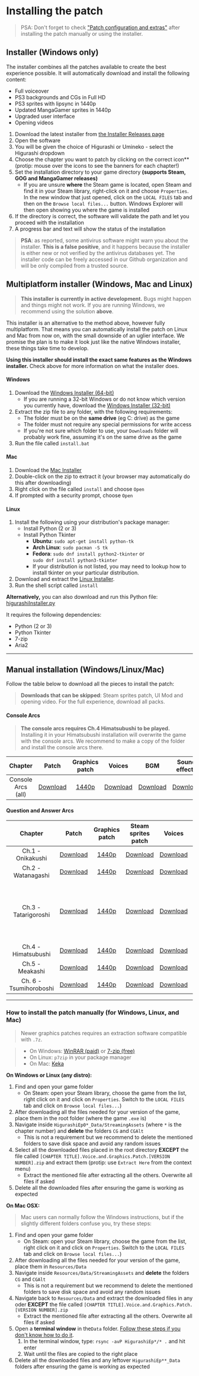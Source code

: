 # Installing the patch

> PSA: Don't forget to check ["Patch configuration and extras"](https://07th-mod.com/wiki/Higurashi/Higurashi-Part-2---Patch-configuration-and-keyboard-shortcuts) after installing the patch manually or using the installer.

## Installer (Windows only)

The installer combines all the patches available to create the best experience possible. It will automatically download and install the following content:

* Full voiceover
* PS3 backgrounds and CGs in Full HD
* PS3 sprites with lipsync in 1440p
* Updated MangaGamer sprites in 1440p
* Upgraded user interface
* Opening videos

1. Download the latest installer from [the Installer Releases page](https://github.com/07th-mod/Higurashi_Installer_WPF/releases/latest)
2. Open the software
3. You will be given the choice of Higurashi or Umineko - select the Higurashi dropdown
4. Choose the chapter you want to patch by clicking on the correct icon** (protip: mouse over the icons to see the banners for each chapter!)
5. Set the installation directory to your game directory **(supports Steam, GOG and MangaGamer releases)**
    * If you are unsure **where** the Steam game is located, open Steam and find it in your Steam library, right-click on it and choose ``Properties``. In the new window that just opened, click on the ``LOCAL FILES`` tab and then on the ``Browse local files...`` button. Windows Explorer will then open showing you where the game is installed
6. If the directory is correct, the software will validate the path and let you proceed with the installation
7. A progress bar and text will show the status of the installation

> **PSA**: as reported, some antivirus software might warn you about the installer. **This is a false positive**, and it happens because the installer is either new or not verified by the antivirus databases yet. The installer code can be freely accessed in our Github organization and will be only compiled from a trusted source.

## Multiplatform installer (Windows, Mac and Linux)

> **This installer is currently in active development.** Bugs might happen and things might not work. 
> If you are running Windows, we recommend using the solution **above**.

This installer is an alternative to the method above, however fully multiplatform. That means you can automatically install the patch on Linux and Mac from now on, with the small downside of an uglier interface. We promise the plan is to make it look just like the native Windows installer, these things take time to develop.

**Using this installer should install the exact same features as the Windows installer.** Check above for more information on what the installer does.

#### Windows

1. Download the [Windows Installer (64-bit)](http://07th-mod.com/installer/python/higu_win_installer.zip)
      * If you are running a 32-bit Windows or do not know which version you currently have, download the [Windows Installer (32-bit)](http://07th-mod.com/installer/python/higu_win_installer_32.zip)
2. Extract the zip file to any folder, with the following requirements:
      * The folder must be on the  **same drive** (eg C: drive) as the game
      * The folder must not require any special permissions for write access
      * If you're not sure which folder to use, your `Downloads` folder will probably work fine, assuming it's on the same drive as the game
3. Run the file called `install.bat`

#### Mac

1. Download the [Mac Installer](http://07th-mod.com/installer/python/higu_mac_installer.zip)
2. Double-click on the zip to extract it (your browser may automatically do this after downloading)
3. Right click on the file called `install` and choose `Open`
4. If prompted with a security prompt, choose `Open`

#### Linux

1. Install the following using your distribution's package manager:
    * Install Python (2 or 3)
    * Install Python Tkinter
        * **Ubuntu**: `sudo apt-get install python-tk`
        * **Arch Linux**: `sudo pacman -S tk`
        * **Fedora**: `sudo dnf install python2-tkinter` or <br> `sudo dnf install python3-tkinter`
        * If your distribution is not listed, you may need to lookup how to install tkinter on your particular distribution.
2. Download and extract the [Linux Installer](http://07th-mod.com/installer/python/higu_linux64_installer.tar.gz).
3. Run the shell script called `install`

**Alternatively,** you can also download and run this Python file: [higurashiInstaller.py](https://raw.githubusercontent.com/07th-mod/resources/master/higurashiInstaller.py)

It requires the following dependencies:

* Python (2 or 3)
* Python Tkinter
* 7-zip
* Aria2

***

## Manual installation (Windows/Linux/Mac)

Follow the table below to download all the pieces to install the patch:

> **Downloads that can be skipped**: Steam sprites patch,  UI Mod and opening video. For the full experience, download all packs.

#### Console Arcs

> **The console arcs requires Ch.4 Himatsubushi to be played.** Installing it in your Himatsubushi installation will overwrite the game with the console arcs. We recommend to make a copy of the folder and install the console arcs there.

<table>
<colgroup>
<col style="width: 4%" />
<col style="width: 16%" />
<col style="width: 12%" />
<col style="width: 13%" />
<col style="width: 12%" />
<col style="width: 12%" />
<col style="width: 28%" />
</colgroup>
<thead>
<tr class="header">
<th style="text-align: center;">Chapter</th>
<th style="text-align: center;">Patch</th>
<th style="text-align: center;">Graphics patch</th>
<th style="text-align: center;">Voices</th>
<th style="text-align: center;">BGM</th>
<th style="text-align: center;">Sound effects</th>
<th style="text-align: center;">UI Mod</th>
</tr>
</thead>
<tbody>
<tr class="odd">
<td style="text-align: center;">Console Arcs (all)</td>
<td style="text-align: center;"><a href="https://github.com/07th-mod/higurashi-console-arcs/releases/latest">Download</a></td>
<td style="text-align: center;"><a href="https://07th-mod.com/rikachama/ConsoleArcs-CG.7z">1440p</a></td>
<td style="text-align: center;"><a href="https://07th-mod.com/rikachama/ConsoleArcs-Voices.7z">Download</a></td>
<td style="text-align: center;"><a href="https://07th-mod.com/rikachama/ConsoleArcs-BGM.7z">Download</a></td>
<td style="text-align: center;"><a href="https://07th-mod.com/rikachama/ConsoleArcs-SE.7z">Download</a></td>
<td style="text-align: center;"><a href="https://07th-mod.com/rikachama/Himatsubushi-UI.7z">Windows</a> <br> <a href="https://07th-mod.com/rikachama/Himatsubushi-UI_UNIX.7z">Mac/Linux</a></td>
</tr>
</tbody>
</table>

#### Question and Answer Arcs

<table>
<colgroup>
<col style="width: 3%" />
<col style="width: 10%" />
<col style="width: 8%" />
<col style="width: 9%" />
<col style="width: 9%" />
<col style="width: 39%" />
<col style="width: 19%" />
</colgroup>
<thead>
<tr class="header">
<th style="text-align: center;">Chapter</th>
<th style="text-align: center;">Patch</th>
<th style="text-align: center;">Graphics patch</th>
<th style="text-align: center;">Steam sprites patch</th>
<th style="text-align: center;">Voices</th>
<th style="text-align: center;">UI Mod</th>
<th style="text-align: center;">Opening video</th>
</tr>
</thead>
<tbody>
<tr class="odd">
<td style="text-align: center;">Ch.1 - Onikakushi</td>
<td style="text-align: center;"><a href="https://github.com/07th-mod/onikakushi/releases/latest">Download</a></td>
<td style="text-align: center;"><a href="https://07th-mod.com/rikachama/Onikakushi-CG.7z">1440p</a></td>
<td style="text-align: center;"><a href="https://07th-mod.com/rikachama/Onikakushi-CGAlt.7z">Download</a></td>
<td style="text-align: center;"><a href="https://07th-mod.com/rikachama/Onikakushi-Voices.7z">Download</a></td>
<td style="text-align: center;"><a href="https://07th-mod.com/rikachama/Onikakushi-UI.7z">Windows</a> <br> <a href="https://07th-mod.com/rikachama/Onikakushi-UI_UNIX.7z">Mac/Linux</a></td>
<td style="text-align: center;"><a href="https://07th-mod.com/rikachama/Onikakushi-Movie.7z">Windows</a> <br> <a href="https://07th-mod.com/rikachama/Onikakushi-Movie_UNIX.7z">Mac/Linux</a></td>
</tr>
<tr class="even">
<td style="text-align: center;">Ch.2 - Watanagashi</td>
<td style="text-align: center;"><a href="https://github.com/07th-mod/watanagashi/releases/latest">Download</a></td>
<td style="text-align: center;"><a href="https://07th-mod.com/rikachama/Watanagashi-CG.7z">1440p</a></td>
<td style="text-align: center;"><a href="https://07th-mod.com/rikachama/Watanagashi-CGAlt.7z">Download</a></td>
<td style="text-align: center;"><a href="https://07th-mod.com/rikachama/Watanagashi-Voices.7z">Download</a></td>
<td style="text-align: center;"><a href="https://07th-mod.com/rikachama/Watanagashi-UI.7z">Windows</a> <br> <a href="https://07th-mod.com/rikachama/Watanagashi-UI_UNIX.7z">Mac/Linux</a></td>
<td style="text-align: center;"><a href="https://07th-mod.com/rikachama/Watanagashi-Movie.7z">Windows</a> <br> <a href="https://07th-mod.com/rikachama/Watanagashi-Movie_UNIX.7z">Mac/Linux</a></td>
</tr>
<tr class="odd">
<td style="text-align: center;">Ch.3 - Tatarigoroshi</td>
<td style="text-align: center;"><a href="https://github.com/07th-mod/tatarigoroshi/releases/latest">Download</a></td>
<td style="text-align: center;"><a href="https://07th-mod.com/rikachama/Tatarigoroshi-CG.7z">1440p</a></td>
<td style="text-align: center;"><a href="https://07th-mod.com/rikachama/Tatarigoroshi-CGAlt.7z">Download</a></td>
<td style="text-align: center;"><a href="https://07th-mod.com/rikachama/Tatarigoroshi-Voices.7z">Download</a></td>
<td style="text-align: center;">Windows <a href="https://07th-mod.com/rikachama/Tatarigoroshi-UI.7z">Steam</a> / <a href="https://07th-mod.com/rikachama/Tatarigoroshi-UI_MG.7z">DRM-Free</a> <br> Mac/Linux <a href="https://07th-mod.com/rikachama/Tatarigoroshi-UI_UNIX.7z">Steam</a> / <a href="https://07th-mod.com/rikachama/Tatarigoroshi-UI_UNIX-MG.7z">DRM-Free</a></td>
<td style="text-align: center;"><a href="https://07th-mod.com/rikachama/Tatarigoroshi-Movie.7z">Windows</a> <br> <a href="https://07th-mod.com/rikachama/Tatarigoroshi-Movie_UNIX.7z">Mac/Linux</a></td>
</tr>
<tr class="even">
<td style="text-align: center;">Ch.4 - Himatsubushi</td>
<td style="text-align: center;"><a href="https://github.com/07th-mod/himatsubushi/releases/latest">Download</a></td>
<td style="text-align: center;"><a href="https://07th-mod.com/rikachama/Himatsubushi-CG.7z">1440p</a></td>
<td style="text-align: center;"><a href="https://07th-mod.com/rikachama/Himatsubushi-CGAlt.7z">Download</a></td>
<td style="text-align: center;"><a href="https://07th-mod.com/rikachama/Himatsubushi-Voices.7z">Download</a></td>
<td style="text-align: center;"><a href="https://07th-mod.com/rikachama/Himatsubushi-UI.7z">Windows</a> <br> <a href="https://07th-mod.com/rikachama/Himatsubushi-UI_UNIX.7z">Mac/Linux</a></td>
<td style="text-align: center;"><a href="https://07th-mod.com/rikachama/Himatsubushi-Movie.7z">Windows</a> <br> <a href="https://07th-mod.com/rikachama/Himatsubushi-Movie_UNIX.7z">Mac/Linux</a></td>
</tr>
<tr class="odd">
<td style="text-align: center;">Ch.5 - Meakashi</td>
<td style="text-align: center;"><a href="https://github.com/07th-mod/meakashi/releases/latest">Download</a></td>
<td style="text-align: center;"><a href="https://07th-mod.com/rikachama/Meakashi-CG.7z">1440p</a></td>
<td style="text-align: center;"><a href="https://07th-mod.com/rikachama/Meakashi-CGAlt.7z">Download</a></td>
<td style="text-align: center;"><a href="https://07th-mod.com/rikachama/Meakashi-Voices.7z">Download</a></td>
<td style="text-align: center;"><a href="https://07th-mod.com/rikachama/Meakashi-UI.7z">Windows</a> <br> <a href="https://07th-mod.com/rikachama/Meakashi-UI_UNIX.7z">Mac/Linux</a></td>
<td style="text-align: center;"><a href="https://07th-mod.com/rikachama/Meakashi-Movie.7z">Windows</a> <br> <a href="https://07th-mod.com/rikachama/Meakashi-Movie_UNIX.7z">Mac/Linux</a></td>
</tr>
<tr class="even">
<td style="text-align: center;">Ch. 6 - Tsumihoroboshi</td>
<td style="text-align: center;"><a href="https://github.com/07th-mod/tsumihoroboshi/releases/latest">Download</a></td>
<td style="text-align: center;"><a href="https://07th-mod.com/rikachama/Tsumihoroboshi-CG.7z">1440p</a></td>
<td style="text-align: center;"><a href="https://07th-mod.com/rikachama/Tsumihoroboshi-CGAlt.7z">Download</a></td>
<td style="text-align: center;"><a href="https://07th-mod.com/rikachama/Tsumihoroboshi-Voices.7z">Download</a></td>
<td style="text-align: center;"><a href="https://07th-mod.com/rikachama/Tsumihoroboshi-UI.7z">Windows</a> <br> <a href="https://07th-mod.com/rikachama/Tsumihoroboshi-UI_UNIX.7z">Mac/Linux</a></td>
<td style="text-align: center;"><a href="https://07th-mod.com/rikachama/Tsumihoroboshi-Movie.7z">Windows</a> <br> <a href="https://07th-mod.com/rikachama/Tsumihoroboshi-Movie_UNIX.7z">Mac/Linux</a></td>
</tr>
</tbody>
</table>

***

### How to install the patch manually (for Windows, Linux, and Mac)

> Newer graphics patches requires an extraction software compatible with ``.7z``.

> * On Windows: [WinRAR (paid)](https://www.win-rar.com/start.html?&L=0) or [7-zip (free)](http://7-zip.org/)
> * On Linux: ``p7zip`` in your package manager
> * On Mac: [Keka](https://www.keka.io)


**On Windows or Linux (any distro):**

1. Find and open your game folder 
    * On Steam: open your Steam library, choose the game from the list, right click on it and click on ``Properties``. Switch to the ``LOCAL FILES`` tab and click on ``Browse local files...``)
2. After downloading all the files needed for your version of the game, place them in the root folder (where the game ``.exe`` is)
3. Navigate inside ``HigurashiEp0*_Data/StreamingAssets`` (where ``*`` is the chapter number) and **delete** the folders ``CG`` and ``CGAlt``
    * This is not a requirement but we recommend to delete the mentioned folders to save disk space and avoid any random issues
4. Select all the downloaded files placed in the root directory **EXCEPT** the file called ``[CHAPTER TITLE].Voice.and.Graphics.Patch.[VERSION NUMBER].zip`` and extract them (protip: use ``Extract Here`` from the context menu)
    * Extract the mentioned file after extracting all the others. Overwrite all files if asked
5. Delete all the downloaded files after ensuring the game is working as expected

**On Mac OSX:**
> Mac users can normally follow the Windows instructions, but if the slightly different folders confuse you, try these steps:

1. Find and open your game folder 
    * On Steam: open your Steam library, choose the game from the list, right click on it and click on ``Properties``. Switch to the ``LOCAL FILES`` tab and click on ``Browse local files...``)
2. After downloading all the files needed for your version of the game, place them in ``Resources/Data``
3. Navigate inside ``Resources/Data/StreamingAssets`` and **delete** the folders ``CG`` and ``CGAlt``
    * This is not a requirement but we recommend to delete the mentioned folders to save disk space and avoid any random issues
4. Navigate back to ``Resources/Data`` and extract the downloaded files in any oder **EXCEPT** the file called ``[CHAPTER TITLE].Voice.and.Graphics.Patch.[VERSION NUMBER].zip``
    * Extract the mentioned file after extracting all the others. Overwrite all files if asked
5. Open a **terminal window** in the``Data`` folder. [Follow these steps if you don't know how to do it](https://stackoverflow.com/a/7054045).
    1. In the terminal window, type: ``rsync -avP HigurashiEp*/* .`` and hit enter
    2. Wait until the files are copied to the right place
6. Delete all the downloaded files and any leftover ``HigurashiEp**_Data`` folders after ensuring the game is working as expected
